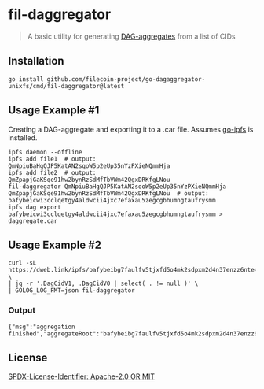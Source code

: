 fil-daggregator
=======================

> A basic utility for generating [DAG-aggregates](https://pkg.go.dev/github.com/filecoin-project/go-dagaggregator-unixfs#readme-typical-use-case) from a list of CIDs

## Installation

```
go install github.com/filecoin-project/go-dagaggregator-unixfs/cmd/fil-daggregator@latest
```

## Usage Example #1
Creating a DAG-aggregate and exporting it to a .car file. Assumes [go-ipfs](https://github.com/ipfs/go-ipfs) is installed.

```
ipfs daemon --offline
ipfs add file1  # output: QmNpiuBaHgQJP5KatAN2sqoW5p2eUp35nYzPXieNQmmHja
ipfs add file2  # output: QmZpapjGaKSqe91hw2bynRzSdMfTbVWm42QgxDRKfgLNou
fil-daggregator QmNpiuBaHgQJP5KatAN2sqoW5p2eUp35nYzPXieNQmmHja QmZpapjGaKSqe91hw2bynRzSdMfTbVWm42QgxDRKfgLNou  # output: bafybeicwi3cclqetgy4aldwcii4jxc7efaxau5zegcgbhumngtaufrysmm
ipfs dag export bafybeicwi3cclqetgy4aldwcii4jxc7efaxau5zegcgbhumngtaufrysmm > daggregate.car
```

## Usage Example #2

```
curl -sL https://dweb.link/ipfs/bafybeibg7faulfv5tjxfd5o4mk2sdpxm2d4n37enzz6nte46lkz46uqhk4/@AggregateManifest.ndjson \
| jq -r '.DagCidV1, .DagCidV0 | select( . != null )' \
| GOLOG_LOG_FMT=json fil-daggregator
```

### Output

```
{"msg":"aggregation finished","aggregateRoot":"bafybeibg7faulfv5tjxfd5o4mk2sdpxm2d4n37enzz6nte46lkz46uqhk4","totalManifestEntries":4,"newIntermediateBlocks":6}
```

## License
[SPDX-License-Identifier: Apache-2.0 OR MIT](../../LICENSE.md)
